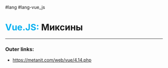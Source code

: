 #lang #lang-vue_js
# <font color="#00b0f0">Vue.JS:</font> Миксины
---
### Outer links:
- https://metanit.com/web/vue/4.14.php